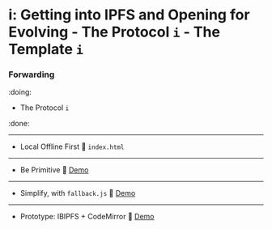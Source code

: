 # i: Getting into IPFS and Opening for Evolving - The Protocol `i` - The Template `i`

### Forwarding

:doing:
- The Protocol `i`

:done:

---
- Local Offline First :eyes: `index.html`
---
- Be Primitive :eyes: [Demo](https://service.edening.net/ipfs/QmXV55M1P4oXAHY4nmrFYWUm5hfTYvCBfofwavDsMzaPby)
---
- Simplify, with `fallback.js` :eyes: [Demo](https://service.edening.net/ipfs/QmfQc8MCVsEr2b2yGFjk49ERBm41ttzakua2XnseskQjnK/)
---
- Prototype: IBIPFS + CodeMirror :eyes: [Demo](https://service.edening.net/ipfs/QmUnLnA26sjNNWQF6nMTHLrRo9ATm5Av2CWeizzBy3otZn/)